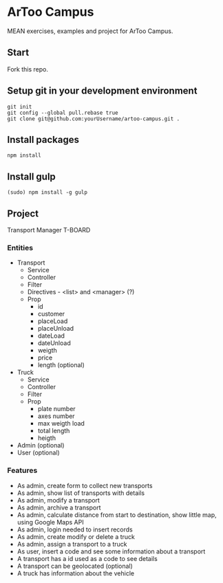 # ArToo Campus
MEAN exercises, examples and project for ArToo Campus.

## Start
Fork this repo.

## Setup git in your development environment
```
git init
git config --global pull.rebase true
git clone git@github.com:yourUsername/artoo-campus.git .
```

## Install packages
```
npm install
```

## Install gulp
```
(sudo) npm install -g gulp
```

## Project
Transport Manager T-BOARD

### Entities
* Transport
   * Service
   * Controller
   * Filter
   * Directives - \<list\> and \<manager\> (?)
   * Prop
      * id
      * customer
      * placeLoad
      * placeUnload
      * dateLoad
      * dateUnload
      * weigth
      * price
      * length (optional)
* Truck
   * Service
   * Controller
   * Filter
   * Prop
      * plate number
      * axes number
      * max weigth load
      * total length
      * heigth
* Admin (optional)
* User (optional)

### Features
* As admin, create form to collect new transports
* As admin, show list of transports with details
* As admin, modify a transport
* As admin, archive a transport
* As admin, calculate distance from start to destination, show little map, using Google Maps API
* As admin, login needed to insert records
* As admin, create modify or delete a truck
* As admin, assign a transport to a truck
* As user, insert a code and see some information about a transport
* A transport has a id used as a code to see details
* A transport can be geolocated (optional)
* A truck has information about the vehicle

<!-- ## Exercises mockups

### Home
![Home 1](https://assets.moqups.com/grdjfDzUzO/Page_1.png)

### Market
![Market 2](https://assets.moqups.com/Jgy3rpaJPz/Page_1.png)

### Armory
![Armory 3](https://assets.moqups.com/wVwd427LO5/Page_1.png)

### Quests
![Quests 4](https://assets.moqups.com/57dqoZC60v/Page_1.png)
-->
